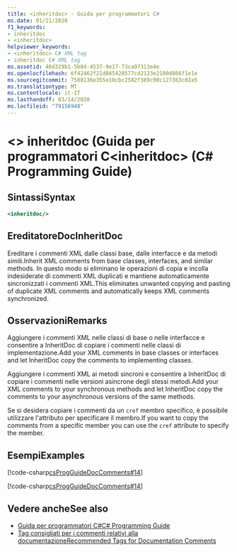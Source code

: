 ```yaml
---
title: <inheritdoc> - Guida per programmatori C#
ms.date: 01/21/2020
f1_keywords:
- inheritdoc
- <inheritdoc>
helpviewer_keywords:
- <inheritdoc> C# XML tag
- inheritdoc C# XML tag
ms.assetid: 46d329b1-5b84-4537-9e17-73ca97313e4e
ms.openlocfilehash: 6f42462f21d045428577cd2123e2180d866f1e1e
ms.sourcegitcommit: 7588136e355e10cbc2582f389c90c127363c02a5
ms.translationtype: MT
ms.contentlocale: it-IT
ms.lasthandoff: 03/14/2020
ms.locfileid: "79156948"
---
```

# <a name="inheritdoc-c-programming-guide"></a><span data-ttu-id="841b7-102">\<> inheritdoc (Guida per programmatori C</span><span class="sxs-lookup"><span data-stu-id="841b7-102">\<inheritdoc> (C# Programming Guide)</span></span>

## <a name="syntax"></a><span data-ttu-id="841b7-103">Sintassi</span><span class="sxs-lookup"><span data-stu-id="841b7-103">Syntax</span></span>  
  
```xml  
<inheritdoc/>
```  

## <a name="inheritdoc"></a><span data-ttu-id="841b7-104">EreditatoreDoc</span><span class="sxs-lookup"><span data-stu-id="841b7-104">InheritDoc</span></span>

<span data-ttu-id="841b7-105">Ereditare i commenti XML dalle classi base, dalle interfacce e da metodi simili.</span><span class="sxs-lookup"><span data-stu-id="841b7-105">Inherit XML comments from base classes, interfaces, and similar methods.</span></span> <span data-ttu-id="841b7-106">In questo modo si eliminano le operazioni di copia e incolla indesiderate di commenti XML duplicati e mantiene automaticamente sincronizzati i commenti XML.</span><span class="sxs-lookup"><span data-stu-id="841b7-106">This eliminates unwanted copying and pasting of duplicate XML comments and automatically keeps XML comments synchronized.</span></span>
  
## <a name="remarks"></a><span data-ttu-id="841b7-107">Osservazioni</span><span class="sxs-lookup"><span data-stu-id="841b7-107">Remarks</span></span>  
<span data-ttu-id="841b7-108">Aggiungere i commenti XML nelle classi di base o nelle interfacce e consentire a InheritDoc di copiare i commenti nelle classi di implementazione.</span><span class="sxs-lookup"><span data-stu-id="841b7-108">Add your XML comments in base classes or interfaces and let InheritDoc copy the comments to implementing classes.</span></span>

<span data-ttu-id="841b7-109">Aggiungere i commenti XML ai metodi sincroni e consentire a InheritDoc di copiare i commenti nelle versioni asincrone degli stessi metodi.</span><span class="sxs-lookup"><span data-stu-id="841b7-109">Add your XML comments to your synchronous methods and let InheritDoc copy the comments to your asynchronous versions of the same methods.</span></span>  

<span data-ttu-id="841b7-110">Se si desidera copiare i commenti da un `cref` membro specifico, è possibile utilizzare l'attributo per specificare il membro.</span><span class="sxs-lookup"><span data-stu-id="841b7-110">If you want to copy the comments from a specific member you can use the `cref` attribute to specify the member.</span></span>
  
## <a name="examples"></a><span data-ttu-id="841b7-111">Esempi</span><span class="sxs-lookup"><span data-stu-id="841b7-111">Examples</span></span>
[!code-csharp[csProgGuideDocComments#14](~/samples/snippets/csharp/VS_Snippets_VBCSharp/csProgGuideDocComments/CS/DocComments.cs#16)]  

[!code-csharp[csProgGuideDocComments#14](~/samples/snippets/csharp/VS_Snippets_VBCSharp/csProgGuideDocComments/CS/DocComments.cs#17)]  

## <a name="see-also"></a><span data-ttu-id="841b7-112">Vedere anche</span><span class="sxs-lookup"><span data-stu-id="841b7-112">See also</span></span>

- [<span data-ttu-id="841b7-113">Guida per programmatori C#</span><span class="sxs-lookup"><span data-stu-id="841b7-113">C# Programming Guide</span></span>](../index.md)
- [<span data-ttu-id="841b7-114">Tag consigliati per i commenti relativi alla documentazione</span><span class="sxs-lookup"><span data-stu-id="841b7-114">Recommended Tags for Documentation Comments</span></span>](./recommended-tags-for-documentation-comments.md)
